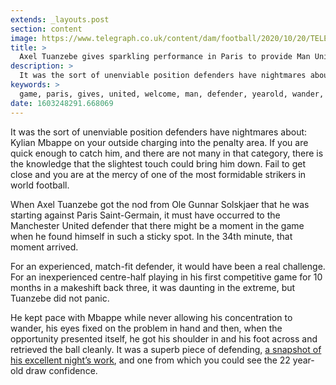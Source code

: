 ```yaml
--- 
extends: _layouts.post 
section: content 
image: https://www.telegraph.co.uk/content/dam/football/2020/10/20/TELEMMGLPICT000242434591_trans_NvBQzQNjv4BqeK8ehqBZJSTiVTgumtathRyT9BmsXxLzAJRaHIt-hvM.jpeg?impolicy=logo-overlay 
title: > 
  Axel Tuanzebe gives sparkling performance in Paris to provide Man United with a welcome tonic at the back 
description: > 
  It was the sort of unenviable position defenders have nightmares about: Kylian Mbappe on your outside charging into the penalty area.Fail to get close and you are at the mercy of one of the most formidable strikers in world football.When Axel Tuanzebe got the nod from Ole Gunnar Solskjaer that he was starting against Paris Saint-Germain, it must have occurred to the Manchester United defender that there might be a moment in the game when he found himself in such a sticky spot.For an inexperienced centre-half playing in his first competitive game for 10 months in a makeshift back three, it was daunting in the extreme, but Tuanzebe did not panic.It was a superb piece of defending, a snapshot of his excellent night’s work, and one from which you could see the 22 year-old draw confidence. 
keywords: > 
  game, paris, gives, united, welcome, man, defender, yearold, wander, mbappe, provide, work, tuanzebe, world, sparkling, performance, moment, tonic 
date: 1603248291.668069 
--- 
```

<div><p>It was the sort of unenviable position defenders have nightmares about: Kylian Mbappe on your outside charging into the penalty area. If you are quick enough to catch him, and there are not many in that category, there is the knowledge that the slightest touch could bring him down. Fail to get close and you are at the mercy of one of the most formidable strikers in world football.</p>
<p>When Axel Tuanzebe got the nod from Ole Gunnar Solskjaer that he was starting against Paris Saint-Germain, it must have occurred to the Manchester United defender that there might be a moment in the game when he found himself in such a sticky spot. In the 34th minute, that moment arrived.</p>
<p>For an experienced, match-fit defender, it would have been a real challenge. For an inexperienced centre-half playing in his first competitive game for 10 months in a makeshift back three, it was daunting in the extreme, but Tuanzebe did not panic.</p>
<p>He kept pace with Mbappe while never allowing his concentration to wander, his eyes fixed on the problem in hand and then, when the opportunity presented itself, he got his shoulder in and his foot across and retrieved the ball cleanly. It was a superb piece of defending, <a href="https://www.telegraph.co.uk/football/2020/10/20/axeltuanzebe-gives-sparkling-performance-paris-provide-man-united/">a snapshot of his excellent night&#8217;s work</a>, and one from which you could see the 22 year-old draw confidence.</p>
</div>